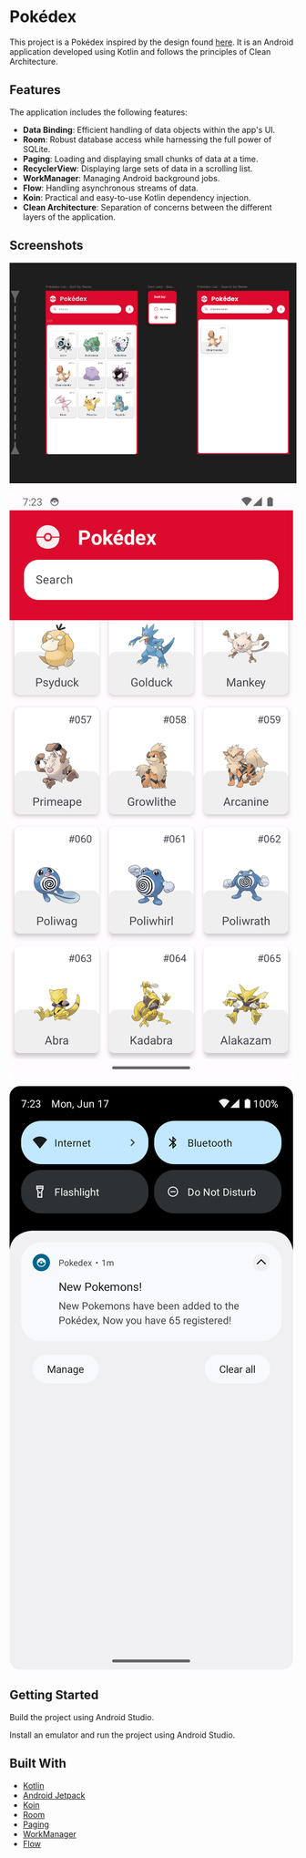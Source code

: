 # Pokédex

This project is a Pokédex inspired by the design found [here](https://www.figma.com/design/I1UN7M52MlcqEyRX9tps10/Pok%C3%A9dex-(Community)?node-id=1016-1461). It is an Android application developed using Kotlin and follows the principles of Clean Architecture.

## Features

The application includes the following features:

- **Data Binding**: Efficient handling of data objects within the app's UI.
- **Room**: Robust database access while harnessing the full power of SQLite.
- **Paging**: Loading and displaying small chunks of data at a time.
- **RecyclerView**: Displaying large sets of data in a scrolling list.
- **WorkManager**: Managing Android background jobs.
- **Flow**: Handling asynchronous streams of data.
- **Koin**: Practical and easy-to-use Kotlin dependency injection.
- **Clean Architecture**: Separation of concerns between the different layers of the application.

## Screenshots
![pokedex-inspiration.png](images%2Fpokedex-inspiration.png)

![Screenshot_20240617_132320.png](images%2FScreenshot_20240617_132320.png)

![Screenshot_20240617_132340.png](images%2FScreenshot_20240617_132340.png)

## Getting Started

Build the project using Android Studio.

Install an emulator and run the project using Android Studio.


## Built With

- [Kotlin](https://kotlinlang.org/)
- [Android Jetpack](https://developer.android.com/jetpack)
- [Koin](https://insert-koin.io/)
- [Room](https://developer.android.com/training/data-storage/room)
- [Paging](https://developer.android.com/topic/libraries/architecture/paging)
- [WorkManager](https://developer.android.com/topic/libraries/architecture/workmanager)
- [Flow](https://kotlinlang.org/docs/flow.html)